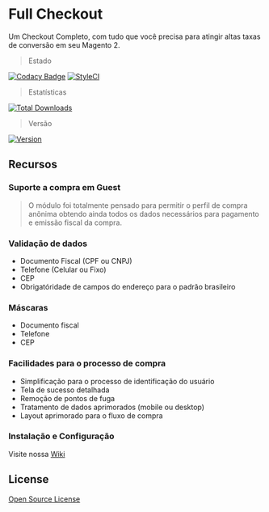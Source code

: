 # Full Checkout
Um Checkout Completo, com tudo que você precisa para atingir altas taxas de conversão em seu Magento 2.

> Estado

[![Codacy Badge](https://app.codacy.com/project/badge/Grade/5af1a61cc6674545be65ea6d23a6a01d)](https://www.codacy.com/app/elisei/full-checkout?utm_source=github.com&amp;utm_medium=referral&amp;utm_content=elisei/full-checkout&amp;utm_campaign=Badge_Grade)
[![StyleCI](https://styleci.io/repos/187421346/shield)](https://styleci.io/repos/187421346)

> Estatísticas

[![Total Downloads](https://poser.pugx.org/o2ti/full-checkout/downloads)](https://packagist.org/packages/o2ti/full-checkout)

> Versão

[![Version](https://poser.pugx.org/o2ti/full-checkout/version)](//packagist.org/packages/o2ti/full-checkout)

## Recursos

### Suporte a compra em Guest

> O módulo foi totalmente pensado para permitir o perfil de compra anõnima obtendo ainda todos os dados necessários para pagamento e emissão fiscal da compra.

### Validação de dados

*   Documento Fiscal (CPF ou CNPJ)
*   Telefone (Celular ou Fixo)
*   CEP
*   Obrigatóridade de campos do endereço para o padrão brasileiro

### Máscaras

*   Documento fiscal
*   Telefone
*   CEP

### Facilidades para o processo de compra

*   Simplificação para o processo de identificação do usuário
*   Tela de sucesso detalhada
*   Remoção de pontos de fuga
*   Tratamento de dados aprimorados (mobile ou desktop)
*   Layout aprimorado para o fluxo de compra

### Instalação e Configuração

Visite nossa [Wiki](https://github.com/elisei/full-checkout/wiki)

## License

[Open Source License](LICENSE.txt)
